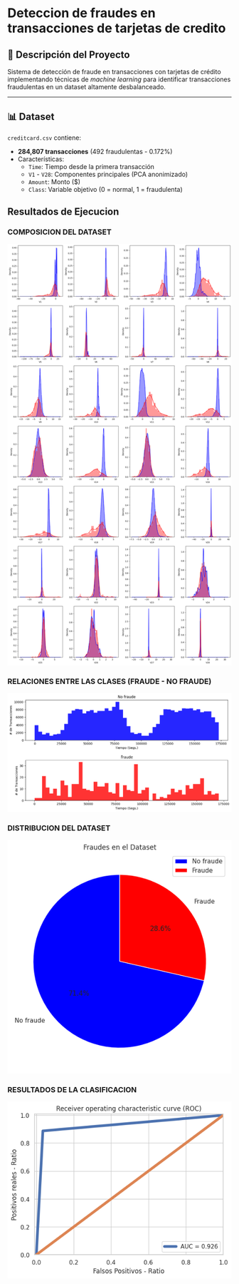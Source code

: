 # Deteccion de fraudes en transacciones de tarjetas de credito

## 📌 Descripción del Proyecto  
Sistema de detección de fraude en transacciones con tarjetas de crédito implementando técnicas de *machine learning* para identificar transacciones fraudulentas en un dataset altamente desbalanceado.

---

## 📊 Dataset  

`creditcard.csv` contiene:

- **284,807 transacciones** (492 fraudulentas - 0.172%)
- Características:
  - `Time`: Tiempo desde la primera transacción
  - `V1` - `V28`: Componentes principales (PCA anonimizado)
  - `Amount`: Monto ($)
  - `Class`: Variable objetivo (0 = normal, 1 = fraudulenta)

## Resultados de Ejecucion
### COMPOSICION DEL DATASET
![Composicion del Dataset](images/composicion.png)
### RELACIONES ENTRE LAS CLASES (FRAUDE - NO FRAUDE)
![Relaciones del Dataset](images/relaciones.png)
### DISTRIBUCION DEL DATASET
![Distribucion del Dataset](images/distribucion.png)
### RESULTADOS DE LA CLASIFICACION
![ROC Curve](images/resultados.png)
